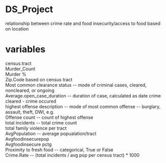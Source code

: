 # DS_Project
relationship between crime rate and food insecurity/access to food based on location

# variables
 census.tract  
 Murder_Count  
 Murder %  
 Zip.Code based on census tract  
 Most common clearance status -- mode of criminal cases, cleared, noncleared, or ongoing  
 Average.open_case_duration -- duration of case, calculated as date crime cleared - crime occured  
 highest offense description -- mode of most common offense -- burglary, assault, theft, DWI, e.g.  
 Offense count -- count of highest offense   
 total incidents -- total crime count  
 total family violence per tract  
 AvgPopulation -- average popualation/tract  
 Avgfoodinsecurepop   
 Avgfoodinsecure pctg  
 Proximity to fresh food -- categorical, True or False  
 Crime.Rate -- (total incidents / avg pop per census tract) * 1000  

